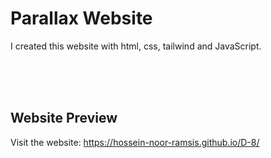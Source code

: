 <h1>Parallax Website</h1>
<p>
  I created this website with html, css, tailwind and JavaScript.
</p>

<br>
<br>
<br>

<h2>Website Preview</h2>
<p>Visit the website: 
  <a href="https://hossein-noor-ramsis.github.io/D-8/">https://hossein-noor-ramsis.github.io/D-8/</a>
</p>
